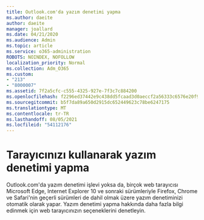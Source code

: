 ```yaml
---
title: Outlook.com'da yazım denetimi yapma
ms.author: daeite
author: daeite
manager: joallard
ms.date: 04/21/2020
ms.audience: Admin
ms.topic: article
ms.service: o365-administration
ROBOTS: NOINDEX, NOFOLLOW
localization_priority: Normal
ms.collection: Adm_O365
ms.custom:
- "213"
- "8000007"
ms.assetid: 7f2a5cfc-c555-4325-927e-7f3c7c884200
ms.openlocfilehash: f2296ed37442e9c438dd5fcaad3d0aeccf2a56333c6576e20f97889be0478858
ms.sourcegitcommit: b5f7da89a650d2915dc652449623c78be6247175
ms.translationtype: MT
ms.contentlocale: tr-TR
ms.lasthandoff: 08/05/2021
ms.locfileid: "54112176"
---
```

# <a name="use-your-browser-to-check-spelling"></a>Tarayıcınızı kullanarak yazım denetimi yapma

Outlook.com'da yazım denetimi işlevi yoksa da, birçok web tarayıcısı Microsoft Edge, Internet Explorer 10 ve sonraki sürümleriyle Firefox, Chrome ve Safari'nin geçerli sürümleri de dahil olmak üzere yazım denetiminizi otomatik olarak yapar. Yazım denetimi yapma hakkında daha fazla bilgi edinmek için web tarayıcınızın seçeneklerini denetleyin.